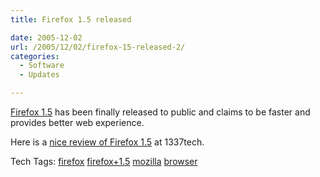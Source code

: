 ```yaml
---
title: Firefox 1.5 released

date: 2005-12-02
url: /2005/12/02/firefox-15-released-2/
categories:
  - Software
  - Updates

---
```

[Firefox 1.5][1] has been finally released to public and claims to be faster and provides better web experience.
  
Here is a [nice review of Firefox 1.5][2] at 1337tech.

<div>
  Tech Tags: <a rel="tag" href="http://technorati.com/tag/firefox">firefox</a> <a rel="tag" href="http://technorati.com/tag/firefox+1.5">firefox+1.5</a> <a rel="tag" href="http://technorati.com/tag/mozilla">mozilla</a> <a rel="tag" href="http://technorati.com/tag/browser">browser</a> <a rel="tag" href="http://technorati.com/tag/" />
</div>

 [1]: http://www.mozilla.com/
 [2]: http://1337tech.org/cms/Articles/Reviews/Firefox-1.5---Is-It-That-Good.html